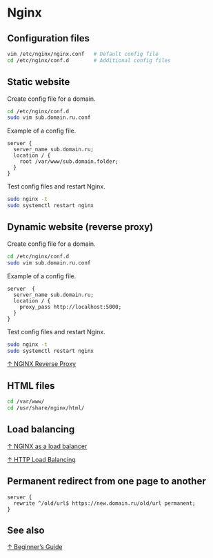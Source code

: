 # Nginx

## Configuration files

```sh
vim /etc/nginx/nginx.conf   # Default config file
cd /etc/nginx/conf.d        # Additional config files
```

## Static website

Create config file for a domain.

```sh
cd /etc/nginx/conf.d
sudo vim sub.domain.ru.conf
```

Example of a config file.

```text
server {
  server_name sub.domain.ru;
  location / {
    root /var/www/sub.domain.folder;
  }
}
```

Test config files and restart Nginx.

```sh
sudo nginx -t
sudo systemctl restart nginx
```

## Dynamic website (reverse proxy)

Create config file for a domain.

```sh
cd /etc/nginx/conf.d
sudo vim sub.domain.ru.conf
```

Example of a config file.

```text
server  {
  server_name sub.domain.ru;
  location / {
    proxy_pass http://localhost:5000;
  }
}
```

Test config files and restart Nginx.

```sh
sudo nginx -t
sudo systemctl restart nginx
```

[↑ NGINX Reverse Proxy](https://docs.nginx.com/nginx/admin-guide/web-server/reverse-proxy/)

## HTML files

```sh
cd /var/www/
cd /usr/share/nginx/html/
```

## Load balancing

[↑ NGINX as a load balancer](https://www.youtube.com/watch?v=v81CzSeiQjo)

[↑ HTTP Load Balancing](https://docs.nginx.com/nginx/admin-guide/load-balancer/http-load-balancer/)

## Permanent redirect from one page to another

```text
server {
  rewrite ^/old/url$ https://new.domain.ru/old/url permanent;
}

```

## See also

[↑ Beginner’s Guide](http://nginx.org/en/docs/beginners_guide.html)
